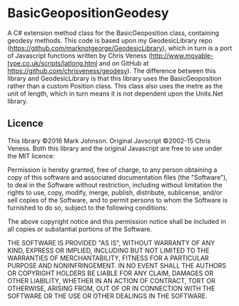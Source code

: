 # BasicGeopositionGeodesy
A C# extension method class for the BasicGeoposition class, containing geodesy methods. This code is based upon my GeodesicLibrary repo (https://github.com/marknotgeorge/GeodesicLibrary), which in turn is a port of Javascript functions written by Chris Veness (http://www.movable-type.co.uk/scripts/latlong.html and on GitHub at https://github.com/chrisveness/geodesy). The difference between this library and GeodesicLibrary is that this library uses the BasicGeoposition rather than a custom Position class. This class also uses the metre as the unit of length, which in turn means it is not dependent upon the Units.Net library.

## Licence
This library ©2016 Mark Johnson. Original Javscript ©2002-15 Chris Veness. Both this library and the original Javascript are free to use under the MIT licence:

Permission is hereby granted, free of charge, to any person obtaining a copy of this software and associated documentation files (the "Software"), to deal in the Software without restriction, including without limitation the rights to use, copy, modify, merge, publish, distribute, sublicense, and/or sell copies of the Software, and to permit persons to whom the Software is furnished to do so, subject to the following conditions:

The above copyright notice and this permission notice shall be included in all copies or substantial portions of the Software.

THE SOFTWARE IS PROVIDED "AS IS", WITHOUT WARRANTY OF ANY KIND, EXPRESS OR IMPLIED, INCLUDING BUT NOT LIMITED TO THE WARRANTIES OF MERCHANTABILITY, FITNESS FOR A PARTICULAR PURPOSE AND NONINFRINGEMENT. IN NO EVENT SHALL THE AUTHORS OR COPYRIGHT HOLDERS BE LIABLE FOR ANY CLAIM, DAMAGES OR OTHER LIABILITY, WHETHER IN AN ACTION OF CONTRACT, TORT OR OTHERWISE, ARISING FROM, OUT OF OR IN CONNECTION WITH THE SOFTWARE OR THE USE OR OTHER DEALINGS IN THE SOFTWARE.
